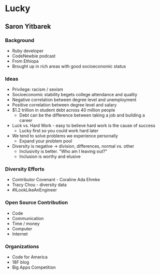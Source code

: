 # Lucky
## Saron Yitbarek

### Background

* Ruby developer
* CodeNewbie podcast
* From Ethiopa
* Brought up in rich areas with good socioeconomic status

### Ideas

* Privilege: racism / sexism
* Socioeconomic stability begets college attendance and quality
* Negative correlation between degree level and unemployment
* Positive correlation between degree level and salary
* $1.2 trillion in student debt across 40 million people
    * Debt can be the difference between taking a job and building a career
* Luck vs. Hard Work - easy to believe hard work is the cause of success
    * Lucky first so you could work hard later
* We tend to solve problems we experience personally
    * Expand your problem pool
* Diversity is negative -> division, differences, normal vs. other
    * Inclusivity is better. "Who am I leaving out?"
    * Inclusion is worthy and elusive

### Diversity Efforts

* Contributor Covenant - Coraline Ada Ehmke
* Tracy Chou - diversity data
* #ILookLikeAnEngineer

### Open Source Contribution

* Code
* Communication
* Time / money
* Computer
* Internet

### Organizations

* Code for America
* 18F blog
* Big Apps Competition
